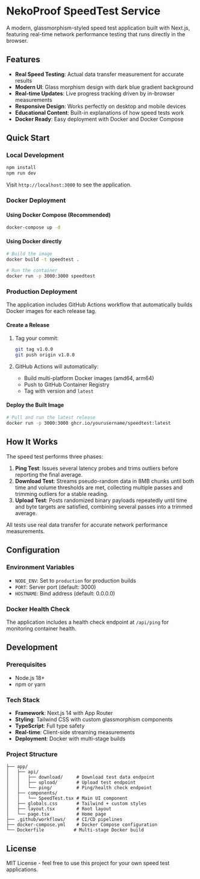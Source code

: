 # NekoProof SpeedTest Service

A modern, glassmorphism-styled speed test application built with Next.js, featuring real-time network performance testing that runs directly in the browser.

## Features

- **Real Speed Testing**: Actual data transfer measurement for accurate results
- **Modern UI**: Glass morphism design with dark blue gradient background
- **Real-time Updates**: Live progress tracking driven by in-browser measurements
- **Responsive Design**: Works perfectly on desktop and mobile devices
- **Educational Content**: Built-in explanations of how speed tests work
- **Docker Ready**: Easy deployment with Docker and Docker Compose

## Quick Start

### Local Development

```bash
npm install
npm run dev
```

Visit `http://localhost:3000` to see the application.

### Docker Deployment

#### Using Docker Compose (Recommended)

```bash
docker-compose up -d
```

#### Using Docker directly

```bash
# Build the image
docker build -t speedtest .

# Run the container
docker run -p 3000:3000 speedtest
```

### Production Deployment

The application includes GitHub Actions workflow that automatically builds Docker images for each release tag.

#### Create a Release

1. Tag your commit:
   ```bash
   git tag v1.0.0
   git push origin v1.0.0
   ```

2. GitHub Actions will automatically:
   - Build multi-platform Docker images (amd64, arm64)
   - Push to GitHub Container Registry
   - Tag with version and `latest`

#### Deploy the Built Image

```bash
# Pull and run the latest release
docker run -p 3000:3000 ghcr.io/yourusername/speedtest:latest
```

## How It Works

The speed test performs three phases:

1. **Ping Test**: Issues several latency probes and trims outliers before reporting the final average.
2. **Download Test**: Streams pseudo-random data in 8MB chunks until both time and volume thresholds are met, collecting multiple passes and trimming outliers for a stable reading.
3. **Upload Test**: Posts randomized binary payloads repeatedly until time and byte targets are satisfied, combining several passes into a trimmed average.

All tests use real data transfer for accurate network performance measurements.

## Configuration

### Environment Variables

- `NODE_ENV`: Set to `production` for production builds
- `PORT`: Server port (default: 3000)
- `HOSTNAME`: Bind address (default: 0.0.0.0)

### Docker Health Check

The application includes a health check endpoint at `/api/ping` for monitoring container health.

## Development

### Prerequisites

- Node.js 18+
- npm or yarn

### Tech Stack

- **Framework**: Next.js 14 with App Router
- **Styling**: Tailwind CSS with custom glassmorphism components
- **TypeScript**: Full type safety
- **Real-time**: Client-side streaming measurements
- **Deployment**: Docker with multi-stage builds

### Project Structure

```
├── app/
│   ├── api/
│   │   ├── download/     # Download test data endpoint
│   │   ├── upload/       # Upload test endpoint
│   │   └── ping/         # Ping/health check endpoint
│   ├── components/
│   │   └── SpeedTest.tsx # Main UI component
│   ├── globals.css       # Tailwind + custom styles
│   ├── layout.tsx        # Root layout
│   └── page.tsx          # Home page
├── .github/workflows/    # CI/CD pipelines
├── docker-compose.yml    # Docker Compose configuration
└── Dockerfile           # Multi-stage Docker build
```

## License

MIT License - feel free to use this project for your own speed test applications.
